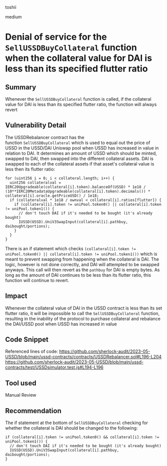 toshii

medium

# Denial of service for the `SellUSSDBuyCollateral` function when the collateral value for DAI is less than its specified flutter ratio

## Summary

Whenever the `SellUSSDBuyCollateral` function is called, if the collateral value for DAI is less than its specified flutter ratio, the function will always revert

## Vulnerability Detail

The USSDRebalancer contract has the function `SellUSSDBuyCollateral` which is used to equal out the price of USSD in the USSD/DAI Uniswap pool when USSD has increased in value in relation to DAI. It determines an amount of USSD which should be minted, swapped to DAI, then swapped into the different collateral assets. DAI is swapped to each of the collateral assets if that asset's collateral value is less then its flutter ratio:
```solidity
for (uint256 i = 0; i < collateral.length; i++) {
  uint256 collateralval = IERC20Upgradeable(collateral[i].token).balanceOf(USSD) * 1e18 / (10**IERC20MetadataUpgradeable(collateral[i].token).decimals()) * collateral[i].oracle.getPriceUSD() / 1e18;
  if (collateralval * 1e18 / ownval < collateral[i].ratios[flutter]) {
    if (collateral[i].token != uniPool.token0() || collateral[i].token != uniPool.token1()) {
      // don't touch DAI if it's needed to be bought (it's already bought)
      IUSSD(USSD).UniV3SwapInput(collateral[i].pathbuy, daibought/portions);
    }
  }
}
```
There is an if statement which checks `(collateral[i].token != uniPool.token0() || collateral[i].token != uniPool.token1())` which is meant to prevent swapping from happening when the collateral is DAI. The logic, however is not done correctly, and DAI will attempted to be swapped anyways. This call will then revert as the `pathbuy` for DAI is empty bytes. As long as the amount of DAI continues to be less than its flutter ratio, this function will continue to revert.

## Impact

Whenever the collateral value of DAI in the USSD contract is less than its set flutter ratio, it will be impossible to call the `SellUSSDBuyCollateral` function, resulting in the inability of the protocol to purchase collateral and rebalance the DAI/USSD pool when USSD has increased in value

## Code Snippet

Referenced lines of code:
https://github.com/sherlock-audit/2023-05-USSD/blob/main/ussd-contracts/contracts/USSDRebalancer.sol#L196-L204
https://github.com/sherlock-audit/2023-05-USSD/blob/main/ussd-contracts/test/USSDsimulator.test.js#L194-L196

## Tool used

Manual Review

## Recommendation

The if statement at the bottom of `SellUSSDBuyCollateral` checking for whether the collateral is DAI should be changed to the following:
```solidity
if (collateral[i].token != uniPool.token0() && collateral[i].token != uniPool.token1()) {
  // don't touch DAI if it's needed to be bought (it's already bought)
  IUSSD(USSD).UniV3SwapInput(collateral[i].pathbuy, daibought/portions);
}
```